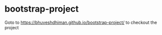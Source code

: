 # bootstrap-project

Goto to https://bhuveshdhiman.github.io/bootstrap-project/ to checkout the project
